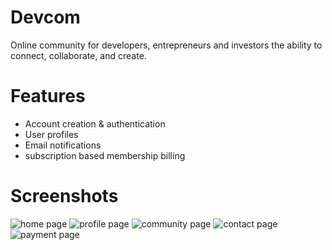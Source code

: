 # Devcom
Online community for developers, entrepreneurs and investors the ability to connect, collaborate, and create. 

# Features
- Account creation & authentication
- User profiles
- Email notifications
- subscription based membership billing


# Screenshots

![home page](https://github.com/hitro11/devcom/blob/master/app/assets/images/home-full.PNG)
![profile page](https://github.com/hitro11/devcom/blob/master/app/assets/images/profile.PNG)
![community page](https://github.com/hitro11/devcom/blob/master/app/assets/images/community.PNG)
![contact page](https://github.com/hitro11/devcom/blob/master/app/assets/images/contact.PNG)
![payment page](https://github.com/hitro11/devcom/blob/master/app/assets/images/payment.PNG)
